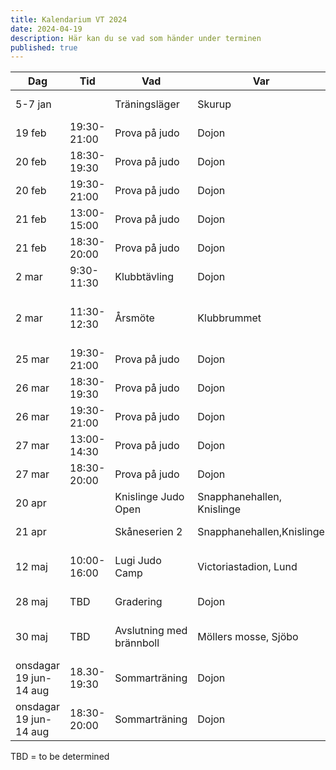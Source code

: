 ```yaml
---
title: Kalendarium VT 2024
date: 2024-04-19
description: Här kan du se vad som händer under terminen
published: true
---
```

| Dag                    | Tid         | Vad                      | Var                        | För vem                             |
| ---------------------- | ----------- | ------------------------ | -------------------------- | ----------------------------------- |
| 5-7 jan                |             | Träningsläger            | Skurup                     | Alla medlemmar                      |
| 19 feb                 | 19:30-21:00 | Prova på judo            | Dojon                      | 13-18 år                            |
| 20 feb                 | 18:30-19:30 | Prova på judo            | Dojon                      | 7-12 år                             |
| 20 feb                 | 19:30-21:00 | Prova på judo            | Dojon                      | 18+ år                              |
| 21 feb                 | 13:00-15:00 | Prova på judo            | Dojon                      | 7+ år                               |
| 21 feb                 | 18:30-20:00 | Prova på judo            | Dojon                      | 13-18 år                            |
| 2 mar                  | 9:30-11:30  | Klubbtävling             | Dojon                      | Alla medlemmar                      |
| 2 mar                  | 11:30-12:30 | Årsmöte                  | Klubbrummet                | Alla medlemmar, rösträtt för 14+ år |
| 25 mar                 | 19:30-21:00 | Prova på judo            | Dojon                      | 13-18 år                            |
| 26 mar                 | 18:30-19:30 | Prova på judo            | Dojon                      | 7-12 år                             |
| 26 mar                 | 19:30-21:00 | Prova på judo            | Dojon                      | 18+ år                              |
| 27 mar                 | 13:00-14:30 | Prova på judo            | Dojon                      | 7+ år                               |
| 27 mar                 | 18:30-20:00 | Prova på judo            | Dojon                      | 13-18 år                            |
| 20 apr                 |             | Knislinge Judo Open      | Snapphanehallen, Knislinge | Grönt bälte och upp                 |
| 21 apr                 |             | Skåneserien 2            | Snapphanehallen,Knislinge  | Gult bälte och upp                  |
| 12 maj                 | 10:00-16:00 | Lugi Judo Camp           | Victoriastadion, Lund      | Orange bälte och upp, 11+ år        |
| 28 maj                 | TBD         | Gradering                | Dojon                      | Alla medlemmar                      |
| 30 maj                 | TBD         | Avslutning med brännboll | Möllers mosse, Sjöbo       | Alla medlemmar med familj           |
| onsdagar 19 jun-14 aug | 18.30-19:30 | Sommarträning            | Dojon                      | 7+ år                               |
| onsdagar 19 jun-14 aug | 18:30-20:00 | Sommarträning            | Dojon                      | 18+ år                              |

TBD = to be determined
